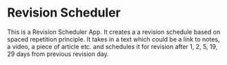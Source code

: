 # Revision Scheduler

This is a Revision Scheduler App. It creates a a revision schedule based on spaced repetition principle. It takes in a text which could be a link to notes, a video, a piece of article etc. and schedules it for revision after 1, 2, 5, 19, 29 days from previous revision day.
